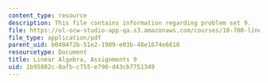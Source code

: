 ```yaml
---
content_type: resource
description: This file contains information regarding problem set 9.
file: https://ol-ocw-studio-app-qa.s3.amazonaws.com/courses/18-700-linear-algebra-fall-2013/1b95802c8afbc755e790d43cb7751349_MIT18_700F13_ps9.pdf
file_type: application/pdf
parent_uid: b0494f2b-51e2-1989-e03b-48e1674e6618
resourcetype: Document
title: Linear Algebra, Assignments 9
uid: 1b95802c-8afb-c755-e790-d43cb7751349
---
```

